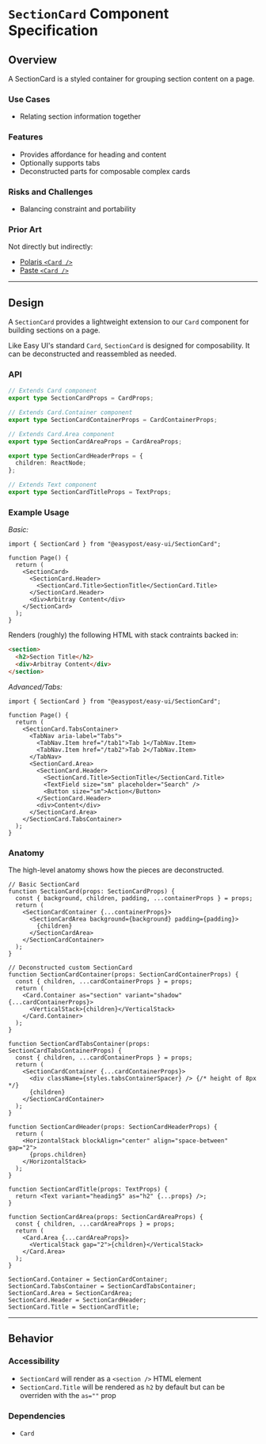 # `SectionCard` Component Specification

## Overview

A SectionCard is a styled container for grouping section content on a page.

### Use Cases

- Relating section information together

### Features

- Provides affordance for heading and content
- Optionally supports tabs
- Deconstructed parts for composable complex cards

### Risks and Challenges

- Balancing constraint and portability

### Prior Art

Not directly but indirectly:

- [Polaris `<Card />`](https://polaris.shopify.com/components/layout-and-structure/card)
- [Paste `<Card />`](https://paste.twilio.design/components/card)

---

## Design

A `SectionCard` provides a lightweight extension to our `Card` component for building sections on a page.

Like Easy UI's standard `Card`, `SectionCard` is designed for composability. It can be deconstructed and reassembled as needed.

### API

```ts
// Extends Card component
export type SectionCardProps = CardProps;

// Extends Card.Container component
export type SectionCardContainerProps = CardContainerProps;

// Extends Card.Area component
export type SectionCardAreaProps = CardAreaProps;

export type SectionCardHeaderProps = {
  children: ReactNode;
};

// Extends Text component
export type SectionCardTitleProps = TextProps;
```

### Example Usage

_Basic:_

```tsx
import { SectionCard } from "@easypost/easy-ui/SectionCard";

function Page() {
  return (
    <SectionCard>
      <SectionCard.Header>
        <SectionCard.Title>SectionTitle</SectionCard.Title>
      </SectionCard.Header>
      <div>Arbitray Content</div>
    </SectionCard>
  );
}
```

Renders (roughly) the following HTML with stack contraints backed in:

```html
<section>
  <h2>Section Title</h2>
  <div>Arbitray Content</div>
</section>
```

_Advanced/Tabs:_

```tsx
import { SectionCard } from "@easypost/easy-ui/SectionCard";

function Page() {
  return (
    <SectionCard.TabsContainer>
      <TabNav aria-label="Tabs">
        <TabNav.Item href="/tab1">Tab 1</TabNav.Item>
        <TabNav.Item href="/tab2">Tab 2</TabNav.Item>
      </TabNav>
      <SectionCard.Area>
        <SectionCard.Header>
          <SectionCard.Title>SectionTitle</SectionCard.Title>
          <TextField size="sm" placeholder="Search" />
          <Button size="sm">Action</Button>
        </SectionCard.Header>
        <div>Content</div>
      </SectionCard.Area>
    </SectionCard.TabsContainer>
  );
}
```

### Anatomy

The high-level anatomy shows how the pieces are deconstructed.

```tsx
// Basic SectionCard
function SectionCard(props: SectionCardProps) {
  const { background, children, padding, ...containerProps } = props;
  return (
    <SectionCardContainer {...containerProps}>
      <SectionCardArea background={background} padding={padding}>
        {children}
      </SectionCardArea>
    </SectionCardContainer>
  );
}

// Deconstructed custom SectionCard
function SectionCardContainer(props: SectionCardContainerProps) {
  const { children, ...cardContainerProps } = props;
  return (
    <Card.Container as="section" variant="shadow" {...cardContainerProps}>
      <VerticalStack>{children}</VerticalStack>
    </Card.Container>
  );
}

function SectionCardTabsContainer(props: SectionCardTabsContainerProps) {
  const { children, ...cardContainerProps } = props;
  return (
    <SectionCardContainer {...cardContainerProps}>
      <div className={styles.tabsContainerSpacer} /> {/* height of 8px */}
      {children}
    </SectionCardContainer>
  );
}

function SectionCardHeader(props: SectionCardHeaderProps) {
  return (
    <HorizontalStack blockAlign="center" align="space-between" gap="2">
      {props.children}
    </HorizontalStack>
  );
}

function SectionCardTitle(props: TextProps) {
  return <Text variant="heading5" as="h2" {...props} />;
}

function SectionCardArea(props: SectionCardAreaProps) {
  const { children, ...cardAreaProps } = props;
  return (
    <Card.Area {...cardAreaProps}>
      <VerticalStack gap="2">{children}</VerticalStack>
    </Card.Area>
  );
}

SectionCard.Container = SectionCardContainer;
SectionCard.TabsContainer = SectionCardTabsContainer;
SectionCard.Area = SectionCardArea;
SectionCard.Header = SectionCardHeader;
SectionCard.Title = SectionCardTitle;
```

---

## Behavior

### Accessibility

- `SectionCard` will render as a `<section />` HTML element
- `SectionCard.Title` will be rendered as `h2` by default but can be overriden with the `as=""` prop

### Dependencies

- `Card`
